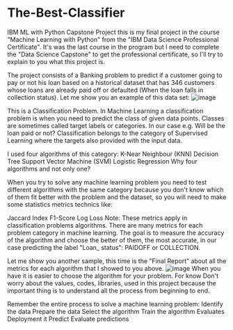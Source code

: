 # The-Best-Classifier
IBM ML with Python Capstone Project
this is my final project in the course "Machine Learning with Python" from the "IBM Data Science Professional Certificate".  It's was the last course in the program but I need to complete the "Data Science Capstone" to get the professional certificate, so I'll try to explain to you what this project is.

The project consists of a Banking problem to predict if a customer going to pay or not his loan based on a historical dataset that has 346 customers whose loans are already paid off or defaulted (When the loan falls in collection status). Let me show you an example of this data set:
![image](https://user-images.githubusercontent.com/71730642/155852495-d2b7794e-881b-460e-8495-a64d484dd2f8.png)

This is a Classification Problem. In Machine Learning a classification problem is when you need to predict the class of given data points. Classes are sometimes called target labels or categories. In our case e.g. Will be the loan paid or not?
Classification belongs to the category of Supervised Learning where the targets also provided with the input data.

I used four algorithms of this category:
K-Near Neighbour (KNN)
Decision Tree
Support Vector Machine (SVM)
Logistic Regression
Why four algorithms and not only one?

When you try to solve any machine learning problem you need to test different algorithms with the same category because you don't know which of them fit better with the problem and the dataset, so you will need to make some statistics metrics technics like:

Jaccard Index
F1-Score
Log Loss
Note: These metrics apply in classification problems algorithms. There are many metrics for each problem category in machine learning. The goal is to measure the accuracy of the algorithm and choose the better of them, the most accurate, in our case predicting the label "Loan_ status": PAIDOFF or COLLECTION.

Let me show you another sample, this time is the "Final Report" about all the metrics for each algorithm that I showed to you above.
![image](https://user-images.githubusercontent.com/71730642/155852547-b91a0f85-569d-448e-93af-fa7465607e84.png)
When you have it is easier to choose the algorithm for your problem. For know Don't worry about the values, codes, libraries, used in this project because the important thing is to understand all the process from beginning to end.

Remember the entire process to solve a machine learning problem:
Identify the data
Prepare the data
Select the algorithm
Train the algorithm
Evaluates
Deployment it
Predict
Evaluate predictions
